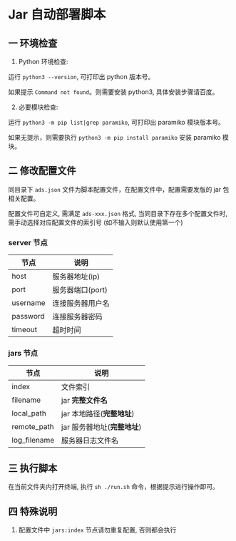 # Jar 自动部署脚本

## 一 环境检查

1. Python 环境检查:

运行 `python3 --version`, 可打印出 python 版本号。

如果提示 `Command not found`。则需要安装 python3, 具体安装步骤请百度。

2. 必要模块检查:

运行 `python3 -m pip list|grep paramiko`, 可打印出 paramiko 模块版本号。

如果无提示，则需要执行 `python3 -m pip install paramiko` 安装 paramiko 模块。

## 二 修改配置文件

同目录下 `ads.json` 文件为脚本配置文件，在配置文件中，配置需要发版的 jar 包相关配置。

配置文件可自定义, 需满足 `ads-xxx.json` 格式, 当同目录下存在多个配置文件时, 需手动选择对应配置文件的索引号 (如不输入则默认使用第一个)

### server 节点

| 节点 | 说明 |
| --- | --- |
| host | 服务器地址(ip) |
| port | 服务器端口(port) |
| username | 连接服务器用户名 |
| password | 连接服务器密码 |
| timeout | 超时时间 |

### jars 节点

| 节点 | 说明 |
| --- | --- |
| index | 文件索引 |
| filename | jar **完整文件名** |
| local_path | jar 本地路径(**完整地址**) |
| remote_path | jar 服务器地址(**完整地址**) |
| log_filename | 服务器日志文件名 |

## 三 执行脚本

在当前文件夹内打开终端, 执行 `sh ./run.sh` 命令，根据提示进行操作即可。

## 四 特殊说明

1. 配置文件中 `jars:index` 节点请勿重复配置, 否则都会执行